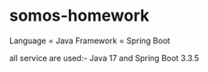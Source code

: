 # somos-homework

Language = Java
Framework = Spring Boot


all service are used:- Java 17 and Spring Boot 3.3.5